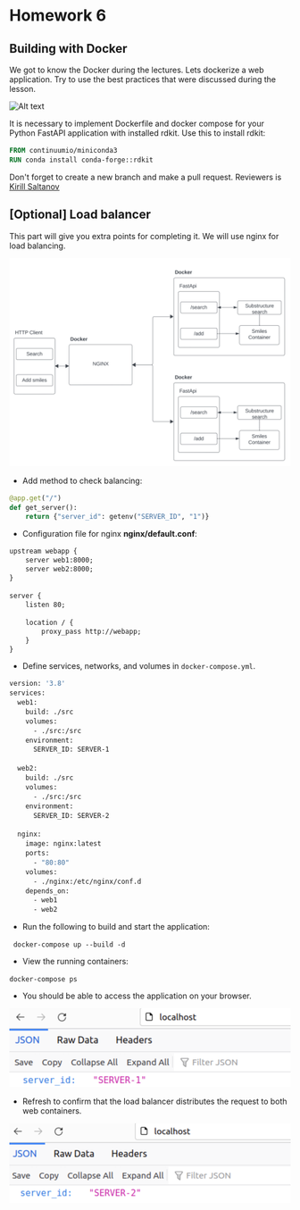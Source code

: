 # Homework 6
## Building with Docker

We got to know the Docker during the lectures. Lets dockerize a web application.
Try to use the best practices that were discussed during the lesson.

<img title="a title" alt="Alt text" src="../../images/3.png">

It is necessary to implement Dockerfile and docker compose for your Python FastAPI application with installed rdkit.
Use this to install rdkit:

```dockerfile
FROM continuumio/miniconda3
RUN conda install conda-forge::rdkit
```

Don't forget to create a new branch and make a pull request. 
Reviewers is [Kirill Saltanov](https://github.com/Saltanofff)

## **[Optional]** Load balancer

This part will give you extra points for completing it. We will use nginx for load balancing.

<img title="a title" alt="Alt text" src="../../images/nginx.png">

- Add method to check balancing:
```python
@app.get("/")
def get_server():
    return {"server_id": getenv("SERVER_ID", "1")}
```

- Configuration file for nginx **nginx/default.conf**:

```commandline
upstream webapp {
    server web1:8000;
    server web2:8000;
}

server {
    listen 80;

    location / {
        proxy_pass http://webapp;
    }
}
```

- Define services, networks, and volumes in `docker-compose.yml`.
```dockerfile
version: '3.8'
services:
  web1:
    build: ./src
    volumes:
      - ./src:/src
    environment:
      SERVER_ID: SERVER-1

  web2:
    build: ./src
    volumes:
      - ./src:/src
    environment:
      SERVER_ID: SERVER-2
      
  nginx:
    image: nginx:latest
    ports:
      - "80:80"
    volumes:
      - ./nginx:/etc/nginx/conf.d
    depends_on:
      - web1
      - web2
```

- Run the following to build and start the application:

` docker-compose up --build -d`

- View the running containers:

`docker-compose ps`

- You should be able to access the application on your browser.

<img title="a title" alt="Alt text" src="../../images/server1.png">

- Refresh to confirm that the load balancer distributes the request to both web containers.

<img title="a title" alt="Alt text" src="../../images/server2.png">